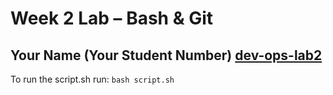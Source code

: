 # Week 2 Lab – Bash & Git
Your Name (Your Student Number)
[dev-ops-lab2](https://github.com/lukeohanlon/dev-ops-lab2)
---
To run the script.sh run: `bash script.sh`
